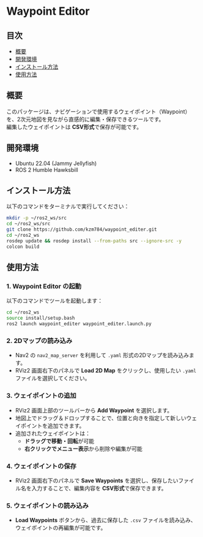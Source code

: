 # Waypoint Editor

## 目次
- [概要](#概要)
- [開発環境](#開発環境)
- [インストール方法](#インストール方法)
- [使用方法](#使用方法)

## 概要
このパッケージは、ナビゲーションで使用するウェイポイント（Waypoint）を、2次元地図を見ながら直感的に編集・保存できるツールです。  
編集したウェイポイントは **CSV形式**で保存が可能です。

## 開発環境
- Ubuntu 22.04 (Jammy Jellyfish)
- ROS 2 Humble Hawksbill

## インストール方法
以下のコマンドをターミナルで実行してください：

```bash
mkdir -p ~/ros2_ws/src
cd ~/ros2_ws/src
git clone https://github.com/kzm784/waypoint_editer.git
cd ~/ros2_ws
rosdep update && rosdep install --from-paths src --ignore-src -y
colcon build
```

## 使用方法

### 1. Waypoint Editor の起動  
以下のコマンドでツールを起動します：

```bash
cd ~/ros2_ws
source install/setup.bash
ros2 launch waypoint_editer waypoint_editer.launch.py
```

### 2. 2Dマップの読み込み  
- Nav2 の `nav2_map_server` を利用して `.yaml` 形式の2Dマップを読み込みます。  
- RViz2 画面右下のパネルで **Load 2D Map** をクリックし、使用したい `.yaml` ファイルを選択してください。

### 3. ウェイポイントの追加  
- RViz2 画面上部のツールバーから **Add Waypoint** を選択します。  
- 地図上でドラッグ＆ドロップすることで、位置と向きを指定して新しいウェイポイントを追加できます。  
- 追加されたウェイポイントは：
  - **ドラッグで移動・回転**が可能
  - **右クリックでメニュー表示**から削除や編集が可能

### 4. ウェイポイントの保存  
- RViz2 画面右下のパネルで **Save Waypoints** を選択し、保存したいファイル名を入力することで、編集内容を **CSV形式**で保存できます。

### 5. ウェイポイントの読み込み  
- **Load Waypoints** ボタンから、過去に保存した `.csv` ファイルを読み込み、ウェイポイントの再編集が可能です。

